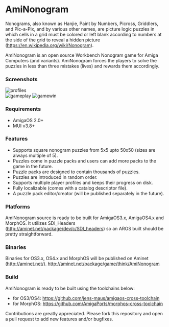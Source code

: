# AmiNonogram
Nonograms, also known as Hanjie, Paint by Numbers, Picross, Griddlers, and
Pic-a-Pix, and by various other names, are picture logic puzzles in which
cells in a grid must be colored or left blank according to numbers at the side
of the grid to reveal a hidden picture (https://en.wikipedia.org/wiki/Nonogram).

AmiNonogram is an open source Workbench Nonogram game for Amiga Computers (and variants).
AmiNonogram forces the players to solve the puzzles in less than three mistakes (lives) and rewards them accordingly.

### Screenshots
![profiles](https://hosting.photobucket.com/images/r610/Alpyre55/AmiNonogram_Profiles.gif)</br>
![gameplay](https://hosting.photobucket.com/images/r610/Alpyre55/AmiNonogram_GifAnim.gif)
![gamewin](https://hosting.photobucket.com/images/r610/Alpyre55/WinScreen.gif)

### Requirements
- AmigaOS 2.0+
- MUI v3.8+

### Features
- Supports square nonogram puzzles from 5x5 upto 50x50 (sizes are always multiple of 5).
- Puzzles come in puzzle packs and users can add more packs to the game in the future.
- Puzzle packs are designed to contain thousands of puzzles.
- Puzzles are introduced in random order.
- Supports multiple player profiles and keeps their progress on disk.
- Fully localizable (comes with a catalog descriptor file).
- A puzzle pack editor/creator (will be published separately in the future).

### Platforms
AmiNonogram source is ready to be built for AmigaOS3.x, AmigaOS4.x and MorphOS.
It utilizes SDI_Headers (http://aminet.net/package/dev/c/SDI_headers) so an AROS
built should be pretty straightforward.

### Binaries
Binaries for OS3.x, OS4.x and MorphOS will be published on Aminet (http://aminet.net/).
http://aminet.net/package/game/think/AmiNonogram

### Build
AmiNonogram is ready to be built using the toolchains below:
- for OS3/OS4: https://github.com/jens-maus/amigaos-cross-toolchain
- for MorphOS: https://github.com/AmigaPorts/morphos-cross-toolchain

Contributions are greatly appreciated. Please fork this repository and open a pull request to add new features and/or bugfixes.
